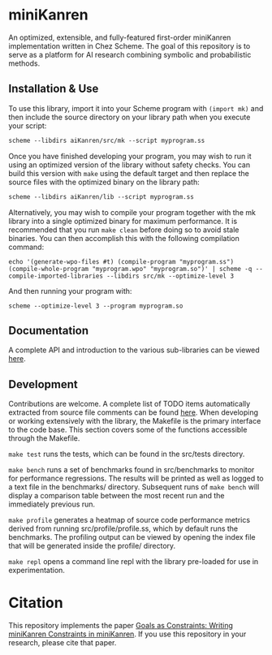 # miniKanren
An optimized, extensible, and fully-featured first-order miniKanren implementation written in Chez Scheme. The goal of this repository is to serve as a platform for AI research combining symbolic and probabilistic methods.

## Installation & Use
To use this library, import it into your Scheme program with `(import mk)` and then include the source directory on your library path when you execute your script:

```scheme
scheme --libdirs aiKanren/src/mk --script myprogram.ss
```

Once you have finished developing your program, you may wish to run it using an optimized version of the library without safety checks. You can build this version with `make` using the default target and then replace the source files with the optimized binary on the library path:


```scheme
scheme --libdirs aiKanren/lib --script myprogram.ss
```

Alternatively, you may wish to compile your program together with the mk library into a single optimized binary for maximum performance. It is recommended that you run `make clean` before doing so to avoid stale binaries. You can then accomplish this with the following compilation command:
```
echo '(generate-wpo-files #t) (compile-program "myprogram.ss") (compile-whole-program "myprogram.wpo" "myprogram.so")' | scheme -q --compile-imported-libraries --libdirs src/mk --optimize-level 3
```
And then running your program with:
```
scheme --optimize-level 3 --program myprogram.so
```

## Documentation
A complete API and introduction to the various sub-libraries can be viewed [here](DOCUMENTATION.md).

## Development
Contributions are welcome. A complete list of TODO items automatically extracted from source file comments can be found [here](TODO.md). When developing or working extensively with the library, the Makefile is the primary interface to the code base. This section covers some of the functions accessible through the Makefile.

`make test` runs the tests, which can be found in the src/tests directory. 

`make bench` runs a set of benchmarks found in src/benchmarks to monitor for performance regressions. The results will be printed as well as logged to a text file in the benchmarks/ directory. Subsequent runs of `make bench` will display a comparison table between the most recent run and the immediately previous run. 

`make profile` generates a heatmap of source code performance metrics derived from running src/profile/profile.ss, which by default runs the benchmarks. The profiling output can be viewed by opening the index file that will be generated inside the profile/ directory.

`make repl` opens a command line repl with the library pre-loaded for use in experimentation.

# Citation
This repository implements the paper [Goals as Constraints: Writing miniKanren Constraints in miniKanren](https://dash.harvard.edu/bitstream/handle/1/37377201/tr.pdf?sequence=1&isAllowed=y). If you use this repository in your research, please cite that paper.
